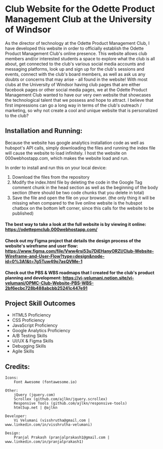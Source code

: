 
# Club Website for the Odette Product Management Club at the University of Windsor

As the director of technology at the Odette Product Management Club, I have developed this website in order to officially establish the Odette Product Management Club's online presence.
This website allows club members and/or interested students a space to explore what the club is all about, get connected to the club's various social media accounts and messaging platforms, look up and sign up for the club's sessions and events, connect with the club's board members, as well as ask us any doubts or concerns that may arise - all found in the website!
With most clubs at the University of Windsor having club pages that are either facebook pages or other social media pages, we at the Odette Product Management Club wanted to have our very own website that showcases the technological talent that we possess and hope to attract.
I believe that first impressions can go a long way in terms of the club's outreach / marketing, so why not create a cool and unique website that is personalized to the club?


## Installation and Running:

Because the website has google analytics installation code as well as hubspot's API calls, simply downloading the files and running the index file will cause the website to load infinitely.
I host the website on 000webhostapp.com, which makes the website load and run.

In order to install and run this on your local device:
1. Download the files from the repository
2. Modify the index.html file by deleting the code in the Google Tag comment chunk in the head section as well as the beginning of the body section (there should be two code chunks that you delete in total)
3. Save the file and open the file on your browser. (the only thing it will be missing when compared to the live online website is the hubspot chatbox on the bottom left corner, since this calls for the website to be published)

#### The best way to take a look at the full website is by viewing it online: https://odettepmclub.000webhostapp.com/
#### Check out my Figma project that details the design process of the website's wireframe and user flow: https://www.figma.com/file/Vww4rsi53u7DiEHanyORZI/Club-Website-Wireframe-and-User-Flow?type=design&node-id=0%3A1&t=7g5Tuw49o7asQVMe-1
#### Check out the PBS & WBS roadmaps that I created for the club's product planning and development: https://vi-velumani.notion.site/vi-velumani/OPMC-Club-Website-PBS-WBS-2bf6ecbc728b488abcbb25241c447e91

## Project Skill Outcomes

- HTML5 Proficiency
- CSS Proficiency
- JavaScript Proficiency
- Google Analytics Proficiency
- A/B Testing Skills
- UI/UX & Figma Skills
- Debugging Skills
- Agile Skills


## Credits:

	Icons:
		Font Awesome (fontawesome.io)

	Other:
		jQuery (jquery.com)
		Scrollex (github.com/ajlkn/jquery.scrollex)
		Responsive Tools (github.com/ajlkn/responsive-tools)
		html5up.net | @ajlkn

	Developer:
		Vi Velumani (visshrutha@gmail.com | www.linkedin.com/in/visshrutha-velumani) 

	Design:
		Pranjal Prakash (pranjalprakash1@gmail.com | www.linkedin.com/in/pranjalprakash1)

